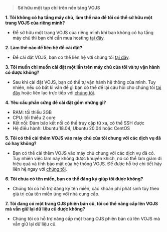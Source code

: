 > **Sở hữu một tạp chí trên nền tảng VOJS**

**1. Tôi không có hạ tầng máy chủ, làm thế nào để tôi có thể sở hữu một trang VOJS của riêng mình?**
-  Để sở hữu một trang VOJS của riêng mình khi bạn không có hạ tầng máy chủ thì bạn chỉ cần mua hosting [tại đây](/). 

**2. Làm thế nào để liên hệ để cài đặt?**
- Để cài đặt VOJS, bạn có thể liên hệ với chúng tôi [tại đây](/aboutUs.html).

**3. Tôi muốn chỉ muốn cài đặt một lần trên máy chủ của tôi và tự vận hành có được không?**
- Sau khi cài đặt VOJS, bạn có thể tự vận hành hệ thông của mình. Tuy nhiên, nếu có bất kì vấn đề gì bạn có thể để lại câu hỏi cho chúng tôi [tại đây](/aboutUs.html) hoặc liên lạc trực tiếp với [chúng tôi](https://www.facebook.com/).

**4. Yêu cầu phần cứng để cài đặt gồm những gì?**
- RAM: tối thiểu 2GB
- CPU: tối thiểu 2 core
- Kết nối: Đảm bảo kết nối có thể truy cập từ xa, có thể SSH được
- Hệ điều hành: Ubuntu 18.04, Ubuntu 20.04 hoặc CentOS

**5. Tôi có thể cài thêm VOJS vào máy chủ của tôi chung với các dịch vụ đã có hay không?**
- Bạn có thể cài thêm VOJS vào máy chủ chung với các dịch vụ đã có. Tuy nhiên việc làm này không được khuyến khích, nó có thể làm giảm đi hiệu quả và tính bảo mật của hệ thống VOJS. Để được hỗ trợ chi tiết hãy liên hệ ngay với [chúng tôi](/aboutUs.html).

**6. Tôi chưa có tên miền, bạn có thể đăng ký giúp tôi được không?**
- Chúng tôi có hỗ trợ đăng ký tên miền, các khoản phí phát sinh tùy theo giá trị của tên miền ứng với nhà cung cấp.

**7. Tôi đang có một trang OJS phiên bản cũ, tôi có thể nâng cấp lên VOJS mà vẫn giữ lại dữ liệu cũ được không?**
- Chúng tôi có hỗ trợ nâng cấp một trang OJS phiên bản cũ lên VOJS mà vẫn giữ lại dữ liệu cũ.